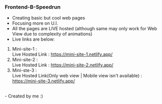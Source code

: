 ### Frontend-B-Speedrun
- Creating basic but cool web pages
- Focusing more on U.I.
- All the pages are LIVE hosted (although same may only work for Web View due to complexity of animations)
- Live links are below:

1. Mini-site-1 : <br>
   Live Hosted Link : https://mini-site-1.netlify.app/
2. Mini-site-2 : <br>
   Live Hosted Link : https://mini-site-2.netlify.app/
3. Mini-ste-3 : <br>
   Live Hosted Link(Only web view | Mobile view isn't available) : https://mini-site-3.netlify.app/

<br>   
- Created by me :)
